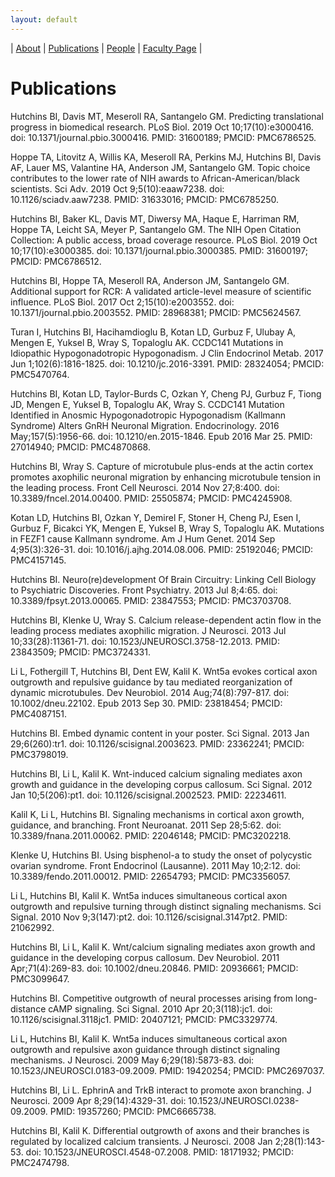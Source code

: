 ```yaml
---
layout: default
---
```

| [About](/about) | [Publications](/publications) | [People](/people) | [Faculty Page](https://ischool.wisc.edu/blog/staff/hutchins-b-ian/) |

# Publications
Hutchins BI, Davis MT, Meseroll RA, Santangelo GM. Predicting translational progress in biomedical research. PLoS Biol. 2019 Oct 10;17(10):e3000416. doi: 10.1371/journal.pbio.3000416. PMID: 31600189; PMCID: PMC6786525.

Hoppe TA, Litovitz A, Willis KA, Meseroll RA, Perkins MJ, Hutchins BI, Davis AF, Lauer MS, Valantine HA, Anderson JM, Santangelo GM. Topic choice contributes to the lower rate of NIH awards to African-American/black scientists. Sci Adv. 2019 Oct 9;5(10):eaaw7238. doi: 10.1126/sciadv.aaw7238. PMID: 31633016; PMCID: PMC6785250.

Hutchins BI, Baker KL, Davis MT, Diwersy MA, Haque E, Harriman RM, Hoppe TA, Leicht SA, Meyer P, Santangelo GM. The NIH Open Citation Collection: A public access, broad coverage resource. PLoS Biol. 2019 Oct 10;17(10):e3000385. doi: 10.1371/journal.pbio.3000385. PMID: 31600197; PMCID: PMC6786512.

Hutchins BI, Hoppe TA, Meseroll RA, Anderson JM, Santangelo GM. Additional support for RCR: A validated article-level measure of scientific influence. PLoS Biol. 2017 Oct 2;15(10):e2003552. doi: 10.1371/journal.pbio.2003552. PMID: 28968381; PMCID: PMC5624567.

Turan I, Hutchins BI, Hacihamdioglu B, Kotan LD, Gurbuz F, Ulubay A, Mengen E, Yuksel B, Wray S, Topaloglu AK. CCDC141 Mutations in Idiopathic Hypogonadotropic Hypogonadism. J Clin Endocrinol Metab. 2017 Jun 1;102(6):1816-1825. doi: 10.1210/jc.2016-3391. PMID: 28324054; PMCID: PMC5470764.

Hutchins BI, Kotan LD, Taylor-Burds C, Ozkan Y, Cheng PJ, Gurbuz F, Tiong JD, Mengen E, Yuksel B, Topaloglu AK, Wray S. CCDC141 Mutation Identified in Anosmic Hypogonadotropic Hypogonadism (Kallmann Syndrome) Alters GnRH Neuronal Migration. Endocrinology. 2016 May;157(5):1956-66. doi: 10.1210/en.2015-1846. Epub 2016 Mar 25. PMID: 27014940; PMCID: PMC4870868.

Hutchins BI, Wray S. Capture of microtubule plus-ends at the actin cortex promotes axophilic neuronal migration by enhancing microtubule tension in the leading process. Front Cell Neurosci. 2014 Nov 27;8:400. doi: 10.3389/fncel.2014.00400. PMID: 25505874; PMCID: PMC4245908.

Kotan LD, Hutchins BI, Ozkan Y, Demirel F, Stoner H, Cheng PJ, Esen I, Gurbuz F, Bicakci YK, Mengen E, Yuksel B, Wray S, Topaloglu AK. Mutations in FEZF1 cause Kallmann syndrome. Am J Hum Genet. 2014 Sep 4;95(3):326-31. doi: 10.1016/j.ajhg.2014.08.006. PMID: 25192046; PMCID: PMC4157145.

Hutchins BI. Neuro(re)development Of Brain Circuitry: Linking Cell Biology to Psychiatric Discoveries. Front Psychiatry. 2013 Jul 8;4:65. doi: 10.3389/fpsyt.2013.00065. PMID: 23847553; PMCID: PMC3703708.

Hutchins BI, Klenke U, Wray S. Calcium release-dependent actin flow in the leading process mediates axophilic migration. J Neurosci. 2013 Jul 10;33(28):11361-71. doi: 10.1523/JNEUROSCI.3758-12.2013. PMID: 23843509; PMCID: PMC3724331.

Li L, Fothergill T, Hutchins BI, Dent EW, Kalil K. Wnt5a evokes cortical axon outgrowth and repulsive guidance by tau mediated reorganization of dynamic microtubules. Dev Neurobiol. 2014 Aug;74(8):797-817. doi: 10.1002/dneu.22102. Epub 2013 Sep 30. PMID: 23818454; PMCID: PMC4087151.

Hutchins BI. Embed dynamic content in your poster. Sci Signal. 2013 Jan 29;6(260):tr1. doi: 10.1126/scisignal.2003623. PMID: 23362241; PMCID: PMC3798019.

Hutchins BI, Li L, Kalil K. Wnt-induced calcium signaling mediates axon growth and guidance in the developing corpus callosum. Sci Signal. 2012 Jan 10;5(206):pt1. doi: 10.1126/scisignal.2002523. PMID: 22234611.

Kalil K, Li L, Hutchins BI. Signaling mechanisms in cortical axon growth, guidance, and branching. Front Neuroanat. 2011 Sep 28;5:62. doi: 10.3389/fnana.2011.00062. PMID: 22046148; PMCID: PMC3202218.

Klenke U, Hutchins BI. Using bisphenol-a to study the onset of polycystic ovarian syndrome. Front Endocrinol (Lausanne). 2011 May 10;2:12. doi: 10.3389/fendo.2011.00012. PMID: 22654793; PMCID: PMC3356057.

Li L, Hutchins BI, Kalil K. Wnt5a induces simultaneous cortical axon outgrowth and repulsive turning through distinct signaling mechanisms. Sci Signal. 2010 Nov 9;3(147):pt2. doi: 10.1126/scisignal.3147pt2. PMID: 21062992.

Hutchins BI, Li L, Kalil K. Wnt/calcium signaling mediates axon growth and guidance in the developing corpus callosum. Dev Neurobiol. 2011 Apr;71(4):269-83. doi: 10.1002/dneu.20846. PMID: 20936661; PMCID: PMC3099647.

Hutchins BI. Competitive outgrowth of neural processes arising from long-distance cAMP signaling. Sci Signal. 2010 Apr 20;3(118):jc1. doi: 10.1126/scisignal.3118jc1. PMID: 20407121; PMCID: PMC3329774.

Li L, Hutchins BI, Kalil K. Wnt5a induces simultaneous cortical axon outgrowth and repulsive axon guidance through distinct signaling mechanisms. J Neurosci. 2009 May 6;29(18):5873-83. doi: 10.1523/JNEUROSCI.0183-09.2009. PMID: 19420254; PMCID: PMC2697037.

Hutchins BI, Li L. EphrinA and TrkB interact to promote axon branching. J Neurosci. 2009 Apr 8;29(14):4329-31. doi: 10.1523/JNEUROSCI.0238-09.2009. PMID: 19357260; PMCID: PMC6665738.

Hutchins BI, Kalil K. Differential outgrowth of axons and their branches is regulated by localized calcium transients. J Neurosci. 2008 Jan 2;28(1):143-53. doi: 10.1523/JNEUROSCI.4548-07.2008. PMID: 18171932; PMCID: PMC2474798.
